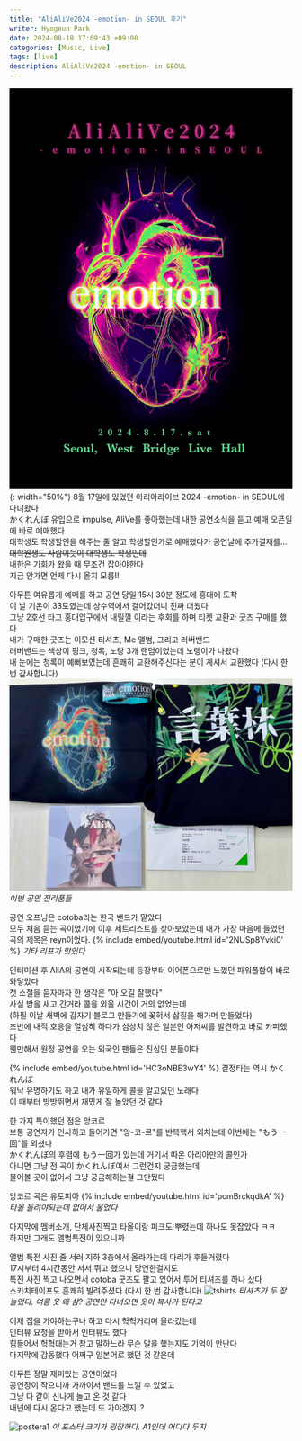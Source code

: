 ```yaml
---
title: "AliAliVe2024 -emotion- in SEOUL 후기"
writer: Hyogeun Park
date: 2024-08-18 17:09:43 +09:00
categories: [Music, Live]
tags: [live]
description: AliAliVe2024 -emotion- in SEOUL
---
```


![poster](/assets/img/2024-08-17-AliAliVe2024/poster.JPG){: width="50%"}
8월 17일에 있었던 아리아라이브 2024 -emotion- in SEOUL에 다녀왔다  
かくれんぼ 유입으로 impulse, AliVe를 좋아했는데 내한 공연소식을 듣고 예매 오픈일에 바로 예매했다  
대학생도 학생할인을 해주는 줄 알고 학생할인가로 예매했다가 공연날에 추가결제를...  
~~대학원생도 사람이듯이 대학생도 학생인데~~  
내한은 기회가 왔을 때 무조건 잡아야한다  
지금 안가면 언제 다시 올지 모름!!  

아무튼 여유롭게 예매를 하고 공연 당일 15시 30분 정도에 홍대에 도착  
이 날 기온이 33도였는데 상수역에서 걸어갔더니 진짜 더웠다  
그냥 2호선 타고 홍대입구에서 내릴껄 이라는 후회를 하며 티켓 교환과 굿즈 구매를 했다  
내가 구매한 굿즈는 이모션 티셔츠, Me 앨범, 그리고 러버밴드  
러버밴드는 색상이 핑크, 청록, 노랑 3개 랜덤이었는데 노랭이가 나왔다  
내 눈에는 청록이 예뻐보였는데 흔쾌히 교환해주신다는 분이 계셔서 교환했다 (다시 한 번 감사합니다)  
![goods](assets/img/2024-08-17-AliAliVe2024/goods.jpg)
_이번 공연 전리품들_

공연 오프닝은 cotoba라는 한국 밴드가 맡았다  
모두 처음 듣는 곡이었기에 이후 세트리스트를 찾아보았는데 내가 가장 마음에 들었던 곡의 제목은 reyn이었다.
{% include embed/youtube.html id='2NUSp8Yvki0' %}
_기타 리프가 맛있다_

인터미션 후 AliA의 공연이 시작되는데 등장부터 이어폰으로만 느꼈던 파워풀함이 바로 와닿았다  
첫 소절을 듣자마자 한 생각은 "아 오길 잘했다"  
사실 밤을 새고 간거라 콜을 외울 시간이 거의 없었는데  
(하필 이날 새벽에 갑자기 블로그 만들기에 꽂혀서 삽질을 해가며 만들었다)  
초반에 내적 호응을 열심히 하다가 심상치 않은 일본인 아저씨를 발견하고 바로 카피했다  
웬만해서 원정 공연을 오는 외국인 팬들은 진심인 분들이다  

{% include embed/youtube.html id='HC3oNBE3wY4' %}
결정타는 역시 かくれんぼ  
워낙 유명하기도 하고 내가 유일하게 콜을 알고있던 노래다  
이 때부터 방방뛰면서 재밌게 잘 놀았던 것 같다  

한 가지 특이했던 점은 앙코르  
보통 공연자가 인사하고 들어가면 "앙-코-르"를 반복핵서 외치는데 이번에는 "もう一回"를 외쳤다  
かくれんぼ의 후렴에 もう一回가 있는데 거기서 따온 아리아만의 콜인가  
아니면 그냥 전 곡이 かくれんぼ여서 그런건지 궁금했는데  
물어볼 곳이 없어서 그냥 궁금해하는걸 그만뒀다  

앙코르 곡은 유토피아
{% include embed/youtube.html id='pcmBrckqdkA' %}
_타올 돌려야되는데 없어서 울었다_  

마지막에 멤버소개, 단체사진찍고 타올이랑 피크도 뿌렸는데 하나도 못잡았다 ㅋㅋ  
하지만 그래도 앨범특전이 있으니까  

앨범 특전 사진 줄 서러 지하 3층에서 올라가는데 다리가 후들거렸다  
17시부터 4시간동안 서서 뛰고 했으니 당연한걸지도  
특전 사진 찍고 나오면서 cotoba 굿즈도 팔고 있어서 투어 티셔츠를 하나 샀다  
스카치테이프도 흔쾌히 빌려주셨다 (다시 한 번 감사합니다)
![tshirts](/assets/img/2024-08-17-AliAliVe2024/tshirts.png)
_티셔츠가 두 장 늘었다. 여름 옷 왜 삼? 공연만 다녀오면 옷이 복사가 된다고_

이제 집을 가야하는구나 하고 다시 헉헉거리며 올라갔는데  
인터뷰 요청을 받아서 인터뷰도 했다  
힘들어서 헉헉대는거 참고 말하느라 무슨 말을 했는지도 기억이 안난다  
마지막에 감동했다 어쩌구 일본어로 했던 것 같은데  

아무튼 정말 재미있는 공연이었다  
공연장이 작으니까 가까이서 밴드를 느낄 수 있었고  
그냥 다 같이 신나게 놀고 온 것 같다  
내년에 다시 온다고 했는데 또 가야겠지..?

![postera1](/assets/img/2024-08-17-AliAliVe2024/postera1.png)
_이 포스터 크기가 굉장하다. A1인데 어디다 두지_

